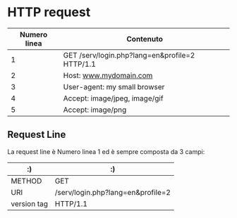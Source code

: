 # HTTP request

| Numero linea | Contenuto |
| ------------- | ------------- |
| 1 | GET /serv/login.php?lang=en&profile=2 HTTP/1.1  |
| 2 | Host: www.mydomain.com |
| 3 | User-agent: my small browser |
| 4 | Accept: image/jpeg, image/gif |
| 5 | Accept: image/png |

## Request Line
La request line è Numero linea 1 ed è sempre composta da 3 campi:

| :) | :) |
| ------------- | ------------- |
| METHOD | GET |
| URI | /serv/login.php?lang=en&profile=2 |
| version tag | HTTP/1.1 |

 
